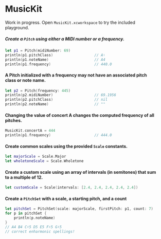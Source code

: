 # MusicKit

Work in progress. Open `MusicKit.xcworkspace` to try the included playground.

##### Create a `Pitch` using either a MIDI number or a frequency.
```Swift
let p1 = Pitch(midiNumber: 69)
println(p1.pitchClass)                   // A♮
println(p1.noteName)                     // A4
println(p1.frequency)                    // 440.0
```
#### A Pitch initialized with a frequency may not have an associated pitch class or note name.
```Swift
let p2 = Pitch(frequency: 445)
println(p2.midiNumber)                   // 69.1956
println(p2.pitchClass)                   // nil
println(p2.noteName)                     // ""
```

#### Changing the value of concert A changes the computed frequency of all pitches.
```Swift
MusicKit.concertA = 444
println(p1.frequency)                    // 444.0
```

#### Create common scales using the provided `Scale` constants.
```Swift
let majorScale = Scale.Major
let wholetoneScale = Scale.Wholetone
```

#### Create a custom scale using an array of intervals (in semitones) that sum to a multiple of 12.
```Swift
let customScale = Scale(intervals: [2.4, 2.4, 2.4, 2.4, 2.4])
```

#### Create a `PitchSet` with a scale, a starting pitch, and a count
```Swift
let pitchSet = PitchSet(scale: majorScale, firstPitch: p1, count: 7)
for p in pitchSet {
    println(p.noteName)
}
// A4 B4 C♯5 D5 E5 F♯5 G♯5
// correct enharmonic spellings!
```
